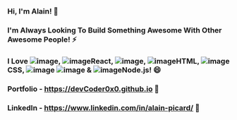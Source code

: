 ### Hi, I'm Alain! 👋


### I'm Always Looking To Build Something Awesome With Other Awesome People! ⚡
### I Love ![image](https://img.shields.io/badge/Java-ED8B00?style=for-the-badge&logo=java&logoColor=white), ![image](https://img.shields.io/badge/React-20232A?style=for-the-badge&logo=react&logoColor=61DAFB)React, ![image](https://img.shields.io/badge/JavaScript-F7DF1E?style=for-the-badge&logo=javascript&logoColor=black), ![image](https://img.shields.io/badge/HTML5-E34F26?style=for-the-badge&logo=html5&logoColor=white)HTML, ![image](https://img.shields.io/badge/CSS3-1572B6?style=for-the-badge&logo=css3&logoColor=white)CSS, ![image](https://img.shields.io/badge/PostgreSQL-316192?style=for-the-badge&logo=postgresql&logoColor=white) ![image](https://img.shields.io/badge/Spring-6DB33F?style=for-the-badge&logo=spring&logoColor=white) & ![image](https://img.shields.io/badge/Node.js-339933?style=for-the-badge&logo=nodedotjs&logoColor=white)Node.js! 😄
### Portfolio - https://devCoder0x0.github.io 🔭
### LinkedIn - https://www.linkedin.com/in/alain-picard/ 🌱


<!--
**DevCoder0x0/DevCoder0x0** is a ✨ _special_ ✨ repository because its `README.md` (this file) appears on your GitHub profile.

Here are some ideas to get you started:

- 🔭 I’m currently working on ...
- 🌱 I’m currently learning ...
- 👯 I’m looking to collaborate on ...
- 🤔 I’m looking for help with ...
- 💬 Ask me about ...
- 📫 How to reach me: ...
- 😄 Pronouns: ...
- ⚡ Fun fact: ...
-->
